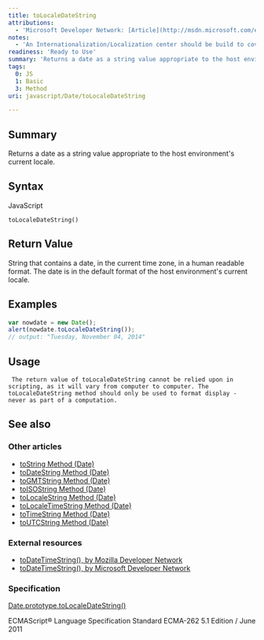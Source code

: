 ```yaml
---
title: toLocaleDateString
attributions:
  - 'Microsoft Developer Network: [Article](http://msdn.microsoft.com/en-us/library/ie/kecw102f(v=vs.94).aspx)'
notes:
  - 'An Internationalization/Localization center should be build to cover the basic concepts (like locale) so this stuff doesn''t have to be repeated over and over'
readiness: 'Ready to Use'
summary: 'Returns a date as a string value appropriate to the host environment''s current locale.'
tags:
  0: JS
  1: Basic
  3: Method
uri: javascript/Date/toLocaleDateString

---
```

## <span>Summary</span>

Returns a date as a string value appropriate to the host environment's current locale.

## <span>Syntax</span>

<span class="language">JavaScript</span>

    toLocaleDateString()

## <span>Return Value</span>

String that contains a date, in the current time zone, in a human readable format. The date is in the default format of the host environment's current locale.

## <span>Examples</span>

``` js
var nowdate = new Date();
alert(nowdate.toLocaleDateString());
// output: "Tuesday, November 04, 2014"
```

## <span>Usage</span>

     The return value of toLocaleDateString cannot be relied upon in scripting, as it will vary from computer to computer. The toLocaleDateString method should only be used to format display - never as part of a computation.

## <span>See also</span>

### <span>Other articles</span>

-   [toString Method (Date)](/javascript/Date/toString)
-   [toDateString Method (Date)](/javascript/Date/toDateString)
-   [toGMTString Method (Date)](/javascript/Date/toGMTString)
-   [toISOString Method (Date)](/javascript/Date/toISOString)
-   [toLocaleString Method (Date)](/javascript/Date/toLocaleString)
-   [toLocaleTimeString Method (Date)](/javascript/Date/toLocaleTimeString)
-   [toTimeString Method (Date)](/javascript/Date/toTimeString)
-   [toUTCString Method (Date)](/javascript/Date/toUTCString)

### <span>External resources</span>

-   [toDateTimeString(), by Mozilla Developer Network](https://developer.mozilla.org/en-US/docs/Web/JavaScript/Reference/Global_Objects/Date/toLocaleDateString)
-   [toDateTimeString(), by Microsoft Developer Network](http://msdn.microsoft.com/en-us/library/ie/kecw102f(v=vs.94).aspx)

### <span>Specification</span>

[Date.prototype.toLocaleDateString()](http://www.ecma-international.org/ecma-262/5.1/#sec-15.9.5.6)

ECMAScript® Language Specification Standard ECMA-262 5.1 Edition / June 2011

